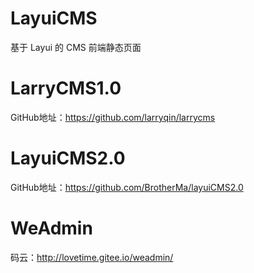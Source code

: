 # LayuiCMS
基于 Layui 的 CMS 前端静态页面
# LarryCMS1.0
GitHub地址：https://github.com/larryqin/larrycms
# LayuiCMS2.0
GitHub地址：https://github.com/BrotherMa/layuiCMS2.0

# WeAdmin

码云：http://lovetime.gitee.io/weadmin/
